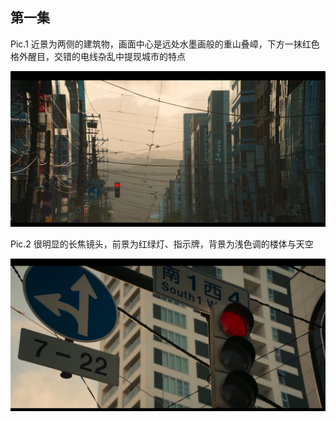 

## **第一集**



Pic.1 近景为两侧的建筑物，画面中心是远处水墨画般的重山叠嶂，下方一抹红色格外醒目，交错的电线杂乱中提现城市的特点

![image-20230125212021085](../images/image-20230125212021085.png)

Pic.2 很明显的长焦镜头，前景为红绿灯、指示牌，背景为浅色调的楼体与天空

![image-20230125211930363](../images/image-20230125211930363.png)